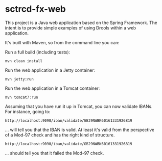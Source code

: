 sctrcd-fx-web
=============

This project is a Java web application based on the Spring Framework. The intent is to provide simple examples of using Drools within a web application.

It's built with Maven, so from the command line you can:

Run a full build (including tests):

    mvn clean install
  
Run the web application in a Jetty container:

    mvn jetty:run

Run the web application in a Tomcat container:

    mvn tomcat7:run

Assuming that you have run it up in Tomcat, you can now validate IBANs. For instance, going to:

    http://localhost:9090/iban/validate/GB29NWBK60161331926819
    
... will tell you that the IBAN is valid. At least it's valid from the perspective of a 
Mod-97 check and has the right kind of structure.

    http://localhost:9090/iban/validate/GB29NWBK60161331926819

... should tell you that it failed the Mod-97 check.
